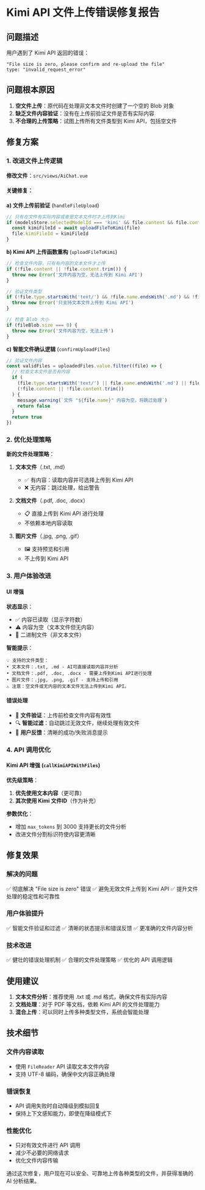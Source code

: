 # Kimi API 文件上传错误修复报告

## 问题描述

用户遇到了 Kimi API 返回的错误：

```
"File size is zero, please confirm and re-upload the file"
type: "invalid_request_error"
```

## 问题根本原因

1. **空文件上传**：原代码在处理非文本文件时创建了一个空的 Blob 对象
2. **缺乏文件内容验证**：没有在上传前验证文件是否有实际内容
3. **不合理的上传策略**：试图上传所有文件类型到 Kimi API，包括空文件

## 修复方案

### 1. 改进文件上传逻辑

**修改文件**：`src/views/AiChat.vue`

#### 关键修复：

**a) 文件上传前验证** (`handleFileUpload`)

```typescript
// 只有在文件有实际内容或者是文本文件时才上传到Kimi
if (modelsStore.selectedModelId === 'kimi' && file.content && file.content.trim()) {
  const kimiFileId = await uploadFileToKimi(file)
  file.kimiFileId = kimiFileId
}
```

**b) Kimi API 上传函数重构** (`uploadFileToKimi`)

```typescript
// 检查文件内容，只有有内容的文本文件才上传
if (!file.content || !file.content.trim()) {
  throw new Error('文件内容为空，无法上传到 Kimi API')
}

// 验证文件类型
if (!file.type.startsWith('text/') && !file.name.endsWith('.md') && !file.name.endsWith('.txt')) {
  throw new Error('只支持文本文件上传到 Kimi API')
}

// 检查 Blob 大小
if (fileBlob.size === 0) {
  throw new Error('文件内容为空，无法上传')
}
```

**c) 智能文件确认逻辑** (`confirmUploadFiles`)

```typescript
// 验证文件内容
const validFiles = uploadedFiles.value.filter((file) => {
  // 检查文本文件是否有内容
  if (
    (file.type.startsWith('text/') || file.name.endsWith('.md') || file.name.endsWith('.txt')) &&
    (!file.content || !file.content.trim())
  ) {
    message.warning(`文件 "${file.name}" 内容为空，将跳过处理`)
    return false
  }
  return true
})
```

### 2. 优化处理策略

**新的文件处理策略**：

1. **文本文件**（.txt, .md）
   - ✅ 有内容：读取内容并可选择上传到 Kimi API
   - ❌ 无内容：跳过处理，给出警告

2. **文档文件**（.pdf, .doc, .docx）
   - 📋 直接上传到 Kimi API 进行处理
   - 不依赖本地内容读取

3. **图片文件**（.jpg, .png, .gif）
   - 🖼️ 支持预览和引用
   - 不上传到 Kimi API

### 3. 用户体验改进

#### UI 增强

**状态显示**：

- ✅ 内容已读取（显示字符数）
- ⚠️ 内容为空（文本文件但无内容）
- 📁 二进制文件（非文本文件）

**智能提示**：

```
💡 支持的文件类型：
• 文本文件：.txt, .md - AI可直接读取内容并分析
• 文档文件：.pdf, .doc, .docx - 需要上传到Kimi API进行处理
• 图片文件：.jpg, .png, .gif - 支持上传和引用
⚠️ 注意：空文件或无内容的文本文件无法上传到Kimi API。
```

#### 错误处理

- 📝 **文件验证**：上传前检查文件内容有效性
- 🔍 **智能过滤**：自动跳过无效文件，继续处理有效文件
- 💬 **用户反馈**：清晰的成功/失败消息提示

### 4. API 调用优化

#### Kimi API 增强 (`callKimiAPIWithFiles`)

**优先级策略**：

1. **优先使用文本内容**（更可靠）
2. **其次使用 Kimi 文件ID**（作为补充）

**参数优化**：

- 增加 `max_tokens` 到 3000 支持更长的文件分析
- 改进文件分割标识符使内容更清晰

## 修复效果

### 解决的问题

✅ 彻底解决 "File size is zero" 错误
✅ 避免无效文件上传到 Kimi API
✅ 提升文件处理的稳定性和可靠性

### 用户体验提升

✅ 智能文件验证和过滤
✅ 清晰的状态提示和错误反馈
✅ 更准确的文件内容分析

### 技术改进

✅ 健壮的错误处理机制
✅ 合理的文件处理策略
✅ 优化的 API 调用逻辑

## 使用建议

1. **文本文件分析**：推荐使用 .txt 或 .md 格式，确保文件有实际内容
2. **文档处理**：对于 PDF 等文档，依赖 Kimi API 的文件处理能力
3. **混合上传**：可以同时上传多种类型文件，系统会智能处理

## 技术细节

### 文件内容读取

- 使用 `FileReader` API 读取文本文件内容
- 支持 UTF-8 编码，确保中文内容正确处理

### 错误恢复

- API 调用失败时自动降级到模拟回复
- 保持上下文感知能力，即使在降级模式下

### 性能优化

- 只对有效文件进行 API 调用
- 减少不必要的网络请求
- 优化文件内容传输

通过这次修复，用户现在可以安全、可靠地上传各种类型的文件，并获得准确的 AI 分析结果。
